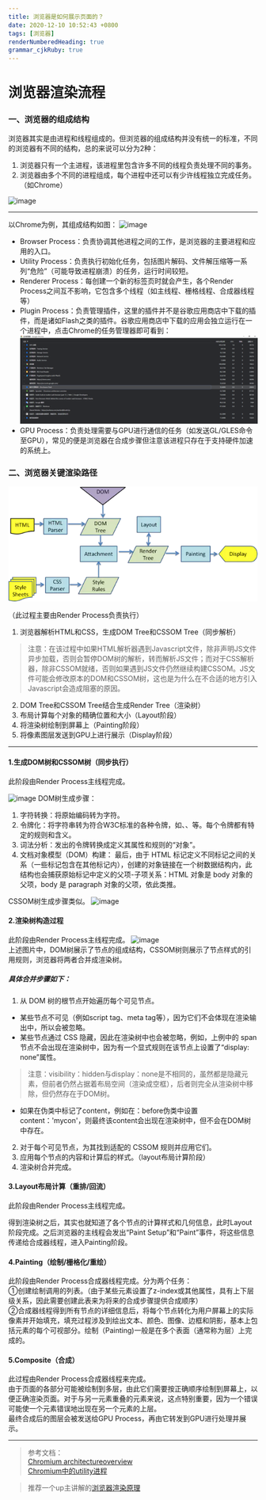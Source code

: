 ```yaml
---
title: 浏览器是如何展示页面的？
date: 2020-12-10 10:52:43 +0800
tags: [浏览器]
renderNumberedHeading: true
grammar_cjkRuby: true
---
```


# 浏览器渲染流程


### 一、浏览器的组成结构
浏览器其实是由进程和线程组成的。但浏览器的组成结构并没有统一的标准，不同的浏览器有不同的结构，总的来说可以分为2种：
1. 浏览器只有一个主进程，该进程里包含许多不同的线程负责处理不同的事务。
2. 浏览器由多个不同的进程组成，每个进程中还可以有少许线程独立完成任务。（如Chrome）  
  
![image](https://developers.google.com/web/updates/images/inside-browser/part1/browser-arch.png)


---

以Chrome为例，其组成结构如图：
![image](https://developers.google.com/web/updates/images/inside-browser/part1/browser-arch2.png)

- Browser Process：负责协调其他进程之间的工作，是浏览器的主要进程和应用的入口。
- Utility Process：负责执行初始化任务，包括图片解码、文件解压缩等一系列“危险”（可能导致进程崩溃）的任务，运行时间较短。
- Renderer Process：每创建一个新的标签页时就会产生，各个Render Process之间互不影响，它包含多个线程（如主线程、栅格线程、合成器线程等）
- Plugin Process：负责管理插件，这里的插件并不是谷歌应用商店中下载的插件，而是诸如Flash之类的插件。谷歌应用商店中下载的应用会独立运行在一个进程中，点击Chrome的任务管理器即可看到：
![image](/assets/images/chrome_process.jpg)  
- GPU Process：负责处理需要与GPU进行通信的任务（如发送GL/GLES命令至GPU），常见的便是浏览器在合成步骤但注意该进程只存在于支持硬件加速的系统上。


### 二、浏览器关键渲染路径

![渲染过程](/assets/images/renderProcess.jpg)  

（此过程主要由Render Process负责执行）
1. 浏览器解析HTML和CSS，生成DOM Tree和CSSOM Tree（同步解析）
>  注意：在该过程中如果HTML解析器遇到Javascript文件，除非声明JS文件异步加载，否则会暂停DOM树的解析，转而解析JS文件；而对于CSS解析器，除非CSSOM就绪，否则如果遇到JS文件仍然继续构建CSSOM。JS文件可能会修改原本的DOM和CSSOM树，这也是为什么在不合适的地方引入Javascript会造成阻塞的原因。
2. DOM Tree和CSSOM Tree结合生成Render Tree（渲染树）
3. 布局计算每个对象的精确位置和大小（Layout阶段）
4. 将渲染树绘制到屏幕上（Painting阶段）
5. 将像素图层发送到GPU上进行展示（Display阶段）  

---

#### 1.生成DOM树和CSSOM树（同步执行）
此阶段由Render Process主线程完成。

![image](https://developers.google.com/web/fundamentals/performance/critical-rendering-path/images/full-process.png)
DOM树生成步骤：
1. 字符转换：将原始编码转为字符。
2. 令牌化：将字符串转为符合W3C标准的各种令牌，如<html>、<head>、<body>等。每个令牌都有特定的规则和含义。
3. 词法分析：发出的令牌转换成定义其属性和规则的“对象”。
4. 文档对象模型（DOM）构建： 最后，由于 HTML 标记定义不同标记之间的关系（一些标记包含在其他标记内），创建的对象链接在一个树数据结构内，此结构也会捕获原始标记中定义的父项-子项关系：HTML 对象是 body 对象的父项，body 是 paragraph 对象的父项，依此类推。

CSSOM树生成步骤类似。
![image](https://developers.google.com/web/fundamentals/performance/critical-rendering-path/images/cssom-construction.png)


#### 2.渲染树构造过程
此阶段由Render Process主线程完成。
![image](https://developers.google.com/web/fundamentals/performance/critical-rendering-path/images/render-tree-construction.png?hl=zh-cn)  
上述图片中，DOM树展示了节点的组成结构，CSSOM树则展示了节点样式的引用规则，浏览器将两者合并成渲染树。
##### 具体合并步骤如下：
1. 从 DOM 树的根节点开始遍历每个可见节点。
-  某些节点不可见（例如script tag、meta tag等），因为它们不会体现在渲染输出中，所以会被忽略。
-  某些节点通过 CSS 隐藏，因此在渲染树中也会被忽略，例如，上例中的 span 节点不会出现在渲染树中，因为有一个显式规则在该节点上设置了“display: none”属性。
> 注意：visibility：hidden与display：none是不相同的，虽然都是隐藏元素，但前者仍然占据着布局空间（渲染成空框），后者则完全从渲染树中移除，但仍然存在于DOM树。

- 如果在伪类中标记了content，例如在：before伪类中设置content：'mycon'，则最终该content会出现在渲染树中，但不会在DOM树中存在。
2. 对于每个可见节点，为其找到适配的 CSSOM 规则并应用它们。
3. 应用每个节点的内容和计算后的样式。（layout布局计算阶段）
4. 渲染树合并完成。

#### 3.Layout布局计算（重排/回流）
此阶段由Render Process主线程完成。  

得到渲染树之后，其实也就知道了各个节点的计算样式和几何信息，此时Layout阶段完成。之后浏览器的主线程会发出“Paint Setup”和“Paint”事件，将这些信息传递给合成器线程，进入Painting阶段。

#### 4.Painting（绘制/栅格化/重绘）
此阶段由Render Process合成器线程完成。分为两个任务：  
①创建绘制调用的列表。（由于某些元素设置了z-index或其他属性，具有上下层级关系，因此需要创建此表来为将来的合成步骤提供合成顺序）  
②合成器线程得到所有节点的详细信息后，将每个节点转化为用户屏幕上的实际像素并开始填充，填充过程涉及到绘出文本、颜色、图像、边框和阴影，基本上包括元素的每个可视部分。绘制（Painting)一般是在多个表面（通常称为层）上完成的。

#### 5.Composite（合成）
此过程由Render Process合成器线程来完成。  
由于页面的各部分可能被绘制到多层，由此它们需要按正确顺序绘制到屏幕上，以便正确渲染页面。对于与另一元素重叠的元素来说，这点特别重要，因为一个错误可能使一个元素错误地出现在另一个元素的上层。  
最终合成后的图层会被发送给GPU Process，再由它转发到GPU进行处理并展示。

---


> 参考文档：  
[Chromium architectureoverview](http://szeged.github.io/sprocket/architecture_overview.html)  
[Chromium中的utility进程](https://gclxry.com/article/chromium-utility-process/  )  

> 推荐一个up主讲解的[浏览器渲染原理](https://www.bilibili.com/video/BV1x54y1B7RE)  

